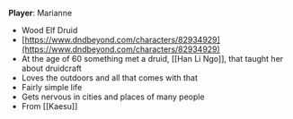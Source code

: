 **Player**: Marianne
- Wood Elf Druid
- [https://www.dndbeyond.com/characters/82934929](https://www.dndbeyond.com/characters/82934929)
- At the age of 60 something met a druid, [[Han Li Ngo]], that taught her about druidcraft
- Loves the outdoors and all that comes with that
- Fairly simple life
- Gets nervous in cities and places of many people
- From [[Kaesu]]